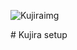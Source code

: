 <p align="center"> 

![Kujiraimg](https://kujira.explorers.guru/chains/kujira.png)

</p>
# Kujira setup

